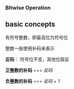 ### Bitwise Operation



## basic concepts

有符号整数，即最高位为符号位

整数一般使用补码来表示

**反码**： 符号位不变，其他位取反

**正整数的补码** === *反码*

**负整数的补码** ===  *反码 + 1*







